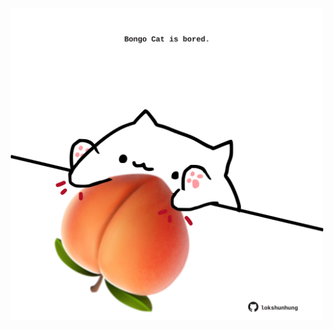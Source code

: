 <!-- built at 26/10/2021, 13:12:06 UTC -->
<p align="center">
  <img width="500" height="500" src="./ReadmeImage.svg">
</p>
